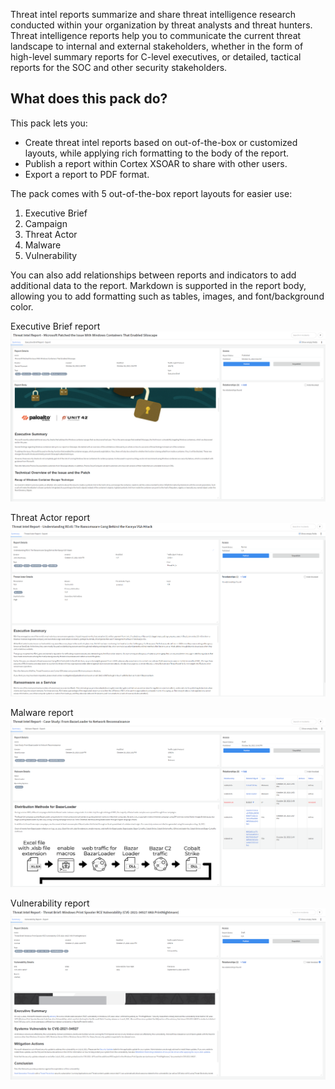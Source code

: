 Threat intel reports summarize and share threat intelligence research conducted within your organization by threat analysts and threat hunters. Threat intelligence reports help you to communicate the current threat landscape to internal and external stakeholders, whether in the form of high-level summary reports for C-level executives, or detailed, tactical reports for the SOC and other security stakeholders.

## What does this pack do?

This pack lets you:
- Create threat intel reports based on out-of-the-box or customized layouts, while applying rich formatting to the body of the report.
- Publish a report within Cortex XSOAR to share with other users.
- Export a report to PDF format.

The pack comes with 5 out-of-the-box report layouts for easier use:
1. Executive Brief
2. Campaign
3. Threat Actor
4. Malware
5. Vulnerability

You can also add relationships between reports and indicators to add additional data to the report. Markdown is supported in the report body, allowing you to add formatting such as tables, images, and font/background color.

Executive Brief report
![Layout](https://raw.githubusercontent.com/demisto/content/db59767bf57ba1f2e1306f4a593f2c1b014d4e0c/Packs/ThreatIntel/doc_files/executive_brief.png)

Threat Actor report
![Layout](https://raw.githubusercontent.com/demisto/content/db59767bf57ba1f2e1306f4a593f2c1b014d4e0c/Packs/ThreatIntel/doc_files/threat_actor.png)

Malware report
![Layout](https://raw.githubusercontent.com/demisto/content/db59767bf57ba1f2e1306f4a593f2c1b014d4e0c/Packs/ThreatIntel/doc_files/malware.png)

Vulnerability report
![Layout](https://raw.githubusercontent.com/demisto/content/db59767bf57ba1f2e1306f4a593f2c1b014d4e0c/Packs/ThreatIntel/doc_files/vulnerability.png)
